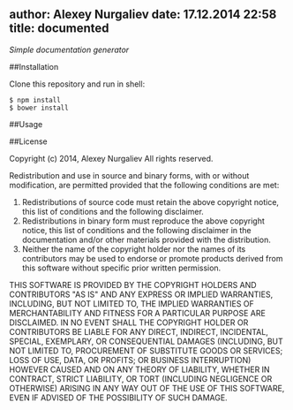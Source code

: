 author: Alexey Nurgaliev
date: 17.12.2014 22:58
title: documented
---

_Simple documentation generator_

##Installation

Clone this repository and run in shell:

    $ npm install
    $ bower install

##Usage

##License

Copyright (c) 2014, Alexey Nurgaliev All rights reserved.

Redistribution and use in source and binary forms, with or without modification, are permitted provided that the 
following conditions are met:

1. Redistributions of source code must retain the above copyright notice, this list of conditions and the 
   following disclaimer.
2. Redistributions in binary form must reproduce the above copyright notice, this list of conditions and the 
   following disclaimer in the documentation and/or other materials provided with the distribution.
3. Neither the name of the copyright holder nor the names of its contributors may be used to endorse or promote 
   products derived from this software without specific prior written permission.

THIS SOFTWARE IS PROVIDED BY THE COPYRIGHT HOLDERS AND CONTRIBUTORS "AS IS" AND ANY EXPRESS OR IMPLIED WARRANTIES, 
INCLUDING, BUT NOT LIMITED TO, THE IMPLIED WARRANTIES OF MERCHANTABILITY AND FITNESS FOR A PARTICULAR PURPOSE ARE 
DISCLAIMED. IN NO EVENT SHALL THE COPYRIGHT HOLDER OR CONTRIBUTORS BE LIABLE FOR ANY DIRECT, INDIRECT, INCIDENTAL, 
SPECIAL, EXEMPLARY, OR CONSEQUENTIAL DAMAGES (INCLUDING, BUT NOT LIMITED TO, PROCUREMENT OF SUBSTITUTE GOODS OR 
SERVICES; LOSS OF USE, DATA, OR PROFITS; OR BUSINESS INTERRUPTION) HOWEVER CAUSED AND ON ANY THEORY OF LIABILITY, 
WHETHER IN CONTRACT, STRICT LIABILITY, OR TORT (INCLUDING NEGLIGENCE OR OTHERWISE) ARISING IN ANY WAY OUT OF THE 
USE OF THIS SOFTWARE, EVEN IF ADVISED OF THE POSSIBILITY OF SUCH DAMAGE.

